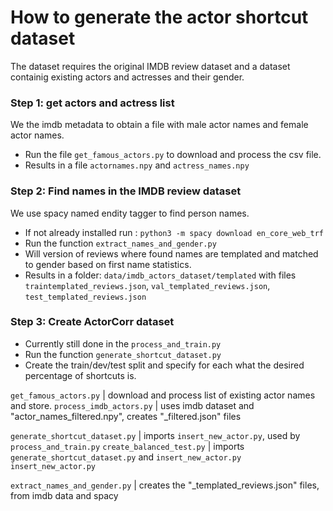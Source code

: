 

# How to generate the actor shortcut dataset


The dataset requires the original IMDB review dataset and a dataset containig existing actors and actresses and their gender.

### Step 1: get actors and actress list
We the imdb metadata to obtain a file with male actor names and female actor names.
- Run the file `get_famous_actors.py` to download and process the csv file.
- Results in a file `actornames.npy` and `actress_names.npy`

### Step 2: Find names in the IMDB review dataset
We use spacy named endity tagger to find person names.
- If not already installed run : `python3 -m spacy download en_core_web_trf`
- Run the function `extract_names_and_gender.py`
- Will version of reviews where found names are templated and matched to gender based on first name statistics. 
- Results in a folder: `data/imdb_actors_dataset/templated` with files `traintemplated_reviews.json`, `val_templated_reviews.json`, `test_templated_reviews.json`


### Step 3: Create ActorCorr dataset
- Currently still done in the `process_and_train.py`
- Run the function `generate_shortcut_dataset.py`
- Create the train/dev/test split and specify for each what the desired percentage of shortcuts is. 


`get_famous_actors.py` | download and process list of existing actor names and store.
`process_imdb_actors.py` | uses imdb dataset and "actor_names_filtered.npy", creates "_filtered.json" files

`generate_shortcut_dataset.py` | imports `insert_new_actor.py`, used by `process_and_train.py`
`create_balanced_test.py`       | imports `generate_shortcut_dataset.py` and `insert_new_actor.py`
`insert_new_actor.py`

`extract_names_and_gender.py`   | creates the "_templated_reviews.json" files, from imdb data and spacy
